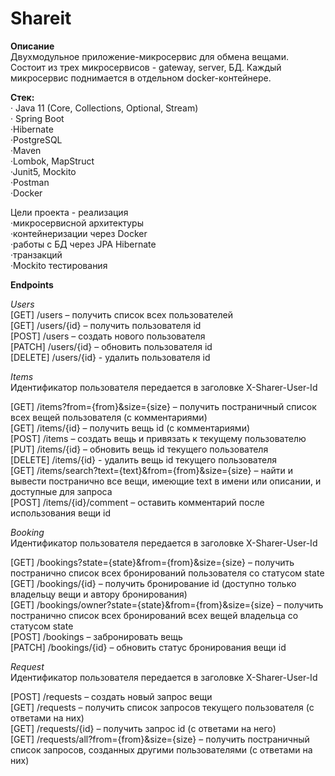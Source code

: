 # Shareit  

**Описание**  
Двухмодульное приложение-микросервис для обмена вещами.
Состоит из трех микросервисов - gateway, server, БД. Каждый микросервис поднимается в отдельном docker-контейнере.

**Стек:**  
 · Java 11 (Core, Collections, Optional, Stream)  
 · Spring Boot  
 ·Hibernate  
 ·PostgreSQL  
 ·Maven  
 ·Lombok, MapStruct  
 ·Junit5, Mockito  
 ·Postman  
 ·Docker   
 
Цели проекта - реализация  
 ·микросервисной архитектуры  
 ·контейнеризации через Docker  
 ·работы с БД через JPA Hibernate  
 ·транзакций  
 ·Mockito тестирования  

 
**Endpoints**   

*Users*  
[GET] /users – получить список всех пользователей  
[GET] /users/{id} – получить пользователя id  
[POST] /users – создать нового пользователя  
[PATCH] /users/{id} – обновить пользователя id  
[DELETE] /users/{id} - удалить пользователя id  


*Items*    
Идентификатор пользователя передается в заголовке X-Sharer-User-Id  
  
[GET] /items?from={from}&size={size} – получить постраничный список всех вещей пользователя (с комментариями)  
[GET] /items/{id} – получить вещь id (с комментариями)  
[POST] /items – создать вещь и привязать к текущему пользователю  
[PUT] /items/{id} – обновить вещь id текущего пользователя  
[DELETE] /items/{id} - удалить вещь id текущего пользователя  
[GET] /items/search?text={text}&from={from}&size={size} – найти и вывести постранично все вещи, имеющие text в имени или описании, и доступные для запроса  
[POST] /items/{id}/comment – оставить комментарий после использования вещи id  

*Booking*  
Идентификатор пользователя передается в заголовке X-Sharer-User-Id  
    
[GET] /bookings?state={state}&from={from}&size={size} – получить постранично список всех бронирований пользователя со статусом state  
[GET] /bookings/{id} – получить бронирование id (доступно только владельцу вещи и автору бронирования)  
[GET] /bookings/owner?state={state}&from={from}&size={size} – получить постранично список всех бронирований всех вещей владельца со статусом state  
[POST] /bookings – забронировать вещь  
[PATCH] /bookings/{id} – обновить статус бронирования вещи id  

*Request*  
Идентификатор пользователя передается в заголовке X-Sharer-User-Id  
    
[POST] /requests – создать новый запрос вещи  
[GET] /requests – получить список запросов текущего пользователя (с ответами на них)  
[GET] /requests/{id} – получить запрос id (с ответами на него)  
[GET] /requests/all?from={from}&size={size} – получить постраничный список запросов, созданных другими пользователями (с ответами на них)  
